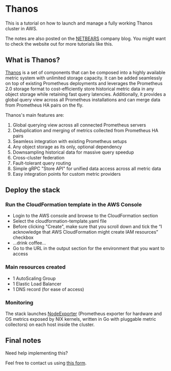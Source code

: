 # Thanos

This is a tutorial on how to launch and manage a fully working Thanos cluster in AWS.

The notes are also posted on the [NETBEARS](https://netbears.com/blog/monitoring-alerting-prometheus-aws/) company blog. You might want to check the website out for more tutorials like this.

## What is Thanos?

[Thanos](https://github.com/improbable-eng/thanos) is a set of components that can be composed into a highly available metric system with unlimited storage capacity. It can be added seamlessly on top of existing Prometheus deployments and leverages the Prometheus 2.0 storage format to cost-efficiently store historical metric data in any object storage while retaining fast query latencies. Additionally, it provides a global query view across all Prometheus installations and can merge data from Prometheus HA pairs on the fly.

Thanos's main features are:
1. Global querying view across all connected Prometheus servers
2. Deduplication and merging of metrics collected from Prometheus HA pairs
3. Seamless integration with existing Prometheus setups
4. Any object storage as its only, optional dependency
5. Downsampling historical data for massive query speedup
6. Cross-cluster federation
7. Fault-tolerant query routing
8. Simple gRPC "Store API" for unified data access across all metric data
9. Easy integration points for custom metric providers

## Deploy the stack

### Run the CloudFormation template in the AWS Console
* Login to the AWS console and browse to the CloudFormation section
* Select the cloudformation-template.yaml file
* Before clicking "Create", make sure that you scroll down and tick the “I acknowledge that AWS CloudFormation might create IAM resources” checkbox
* ...drink coffee...
* Go to the URL in the output section for the environment that you want to access

### Main resources created

* 1 AutoScaling Group
* 1 Elastic Load Balancer
* 1 DNS record (for ease of access)

### Monitoring

The stack launches [NodeExporter](https://github.com/prometheus/node_exporter/) (Prometheus exporter for hardware and OS metrics exposed by NIX kernels, written in Go with pluggable metric collectors) on each host inside the cluster.

## Final notes
Need help implementing this?

Feel free to contact us using [this form](https://netbears.com/#contact-form).
